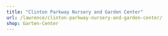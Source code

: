 ```yaml
---
title: "Clinton Parkway Nursery and Garden Center"
url: /lawrence/clinton-parkway-nursery-and-garden-center/
shop: Garten-Center
---
```


